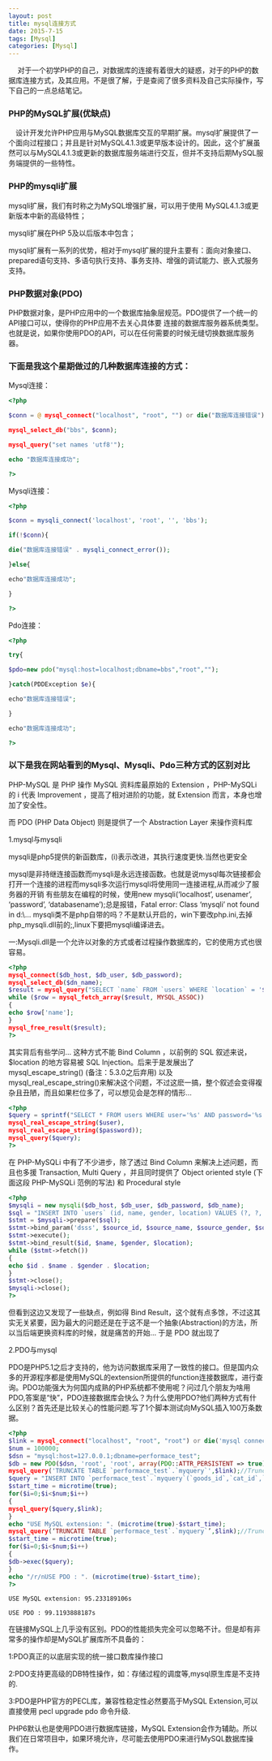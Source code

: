 ```yaml
---
layout: post
title: mysql连接方式
date: 2015-7-15 
tags: [Mysql]
categories: [Mysql]   
---
```


　 对于一个初学PHP的自己，对数据库的连接有着很大的疑惑，对于的PHP的数据库连接方式，及其应用。不是很了解，于是查阅了很多资料及自己实际操作，写下自己的一点总结笔记。

<!--more-->

### PHP的MySQL扩展(优缺点)

 　设计开发允许PHP应用与MySQL数据库交互的早期扩展。mysql扩展提供了一个面向过程接口；并且是针对MySQL4.1.3或更早版本设计的。因此，这个扩展虽然可以与MySQL4.1.3或更新的数据库服务端进行交互，但并不支持后期MySQL服务端提供的一些特性。

### PHP的mysqli扩展

mysqli扩展，我们有时称之为MySQL增强扩展，可以用于使用 MySQL4.1.3或更新版本中新的高级特性；

mysqli扩展在PHP 5及以后版本中包含；

mysqli扩展有一系列的优势，相对于mysql扩展的提升主要有：面向对象接口、 prepared语句支持、多语句执行支持、事务支持、增强的调试能力、嵌入式服务支持。

### PHP数据对象(PDO)

PHP数据对象，是PHP应用中的一个数据库抽象层规范。PDO提供了一个统一的API接口可以，使得你的PHP应用不去关心具体要 连接的数据库服务器系统类型。也就是说，如果你使用PDO的API，可以在任何需要的时候无缝切换数据库服务器。

### 下面是我这个星期做过的几种数据库连接的方式：

Mysql连接：

```php
<?php

$conn = @ mysql_connect("localhost", "root", "") or die("数据库连接错误");

mysql_select_db("bbs", $conn);

mysql_query("set names 'utf8'");

echo "数据库连接成功";

?>
```

Mysqli连接：

```php
<?php

$conn = mysqli_connect('localhost', 'root', '', 'bbs');

if(!$conn){

die("数据库连接错误" . mysqli_connect_error());

}else{

echo"数据库连接成功";

}

?>
```

Pdo连接：

```php
<?php

try{

$pdo=new pdo("mysql:host=localhost;dbname=bbs","root","");

}catch(PDDException $e){

echo"数据库连接错误";

}

echo"数据库连接成功";

?>
```

### 以下是我在网站看到的Mysql、Mysqli、Pdo三种方式的区别对比

PHP-MySQL 是 PHP 操作 MySQL 资料库最原始的 Extension ，PHP-MySQLi 的 i 代表 Improvement ，提高了相对进阶的功能，就 Extension 而言，本身也增加了安全性。

而 PDO (PHP Data Object) 则是提供了一个 Abstraction Layer 来操作资料库

1.mysql与mysqli

mysqli是php5提供的新函数库，(i)表示改进，其执行速度更快.当然也更安全

mysql是非持继连接函数而mysqli是永远连接函数。也就是说mysql每次链接都会打开一个连接的进程而mysqli多次运行mysqli将使用同一连接进程,从而减少了服务器的开销 有些朋友在编程的时候，使用new mysqli(‘localhost’, usenamer’, ‘password’, ‘databasename’);总是报错，Fatal error: Class ‘mysqli’ not found in d:\…
mysqli类不是php自带的吗？不是默认开启的，win下要改php.ini,去掉php_mysqli.dll前的;,linux下要把mysqli编译进去。

一:Mysqli.dll是一个允许以对象的方式或者过程操作数据库的，它的使用方式也很容易。

```php
<?php
mysql_connect($db_host, $db_user, $db_password);
mysql_select_db($dn_name);
$result = mysql_query("SELECT `name` FROM `users` WHERE `location` = '$location'");
while ($row = mysql_fetch_array($result, MYSQL_ASSOC))
{
echo $row['name'];
}
mysql_free_result($result);
?>
```

其实背后有些学问… 这种方式不能 Bind Column ，以前例的 SQL 叙述来说，$location 的地方容易被 SQL Injection。后来于是发展出了 mysql_escape_string() (备注：5.3.0之后弃用) 以及 mysql_real_escape_string()来解决这个问题，不过这麽一搞，整个叙述会变得複杂且丑陋，而且如果栏位多了，可以想见会是怎样的情形…

```php
<?php
$query = sprintf("SELECT * FROM users WHERE user='%s' AND password='%s'",
mysql_real_escape_string($user),
mysql_real_escape_string($password));
mysql_query($query);
?>
```

在 PHP-MySQLi 中有了不少进步，除了透过 Bind Column 来解决上述问题，而且也多援 Transaction, Multi Query ，并且同时提供了 Object oriented style (下面这段 PHP-MySQLi 范例的写法) 和 Procedural style


```php
<?php
$mysqli = new mysqli($db_host, $db_user, $db_password, $db_name);
$sql = "INSERT INTO `users` (id, name, gender, location) VALUES (?, ?, ?, ?)";
$stmt = $mysqli->prepare($sql);
$stmt->bind_param('dsss', $source_id, $source_name, $source_gender, $source_location);
$stmt->execute();
$stmt->bind_result($id, $name, $gender, $location);
while ($stmt->fetch())
{
echo $id . $name . $gender . $location;
}
$stmt->close();
$mysqli->close();
?>
```

但看到这边又发现了一些缺点，例如得 Bind Result，这个就有点多馀，不过这其实无关紧要，因为最大的问题还是在于这不是一个抽象(Abstraction)的方法，所以当后端更换资料库的时候，就是痛苦的开始… 于是 PDO 就出现了


2.PDO与mysql

PDO是PHP5.1之后才支持的，他为访问数据库采用了一致性的接口。但是国内众多的开源程序都是使用MySQL的extension所提供的function连接数据库，进行查询。PDO功能强大为何国内成熟的PHP系统都不使用呢？问过几个朋友为啥用PDO,答案是“快”，PDO连接数据库会快么？为什么使用PDO?他们两种方式有什么区别？首先还是比较关心的性能问题.写了1个脚本测试向MySQL插入100万条数据。

```php
<?php
$link = mysql_connect("localhost", "root", "root") or die('mysql connect error');
$num = 100000;
$dsn = "mysql:host=127.0.0.1;dbname=performace_test";
$db = new PDO($dsn, 'root', 'root', array(PDO::ATTR_PERSISTENT => true));
mysql_query('TRUNCATE TABLE `performace_test`.`myquery`',$link);//Truncate Table
$query = "INSERT INTO `performace_test`.`myquery`(`goods_id`,`cat_id`,`click_count`,`goods_number`,`goods_weight`,`goods_sn`,`goods_name`,`goods_reason`,`brand_name`,`goods_thumb`,`brand_id`,`is_on_sale`,`wap_cod`,`wap_title`,`wap_detail`,`wap_flag`,`wap_onsale`,`shop_price`,`cost_price`,`channel_rate`,`channel_onsale`,`add_time`,`is_main`,`last_update`,`brand_logo`) VALUES ( ’80′,’298′,’65′,’100′,’0.125′,’SMT000080′,’健康′,”,’健康120’,'images/201004 /thumb_img/80_thumb_G_1272071721054.jpg’,’1′,’0′,’0′,NULL,NULL,NULL,’0′,’2980.00′,’0.00′,’1.250000′,’1′,’1271612064′,’0′,’1297624384′,’1293649512083026412.jpg’)";
$start_time = microtime(true);
for($i=0;$i<$num;$i++)
{
mysql_query($query,$link);
}
echo "USE MySQL extension: ". (microtime(true)-$start_time);
mysql_query(‘TRUNCATE TABLE `performace_test`.`myquery`’,$link);//Truncate Table
$start_time = microtime(true);
for($i=0;$i<$num;$i++)
{
$db->exec($query);
}
echo "/r/nUSE PDO : ". (microtime(true)-$start_time);
?>
```


`USE MySQL extension: 95.233189106s`


`USE PDO : 99.1193888187s`



在链接MySQL上几乎没有区别。PDO的性能损失完全可以忽略不计。但是却有非常多的操作却是MySQL扩展库所不具备的：

1:PDO真正的以底层实现的统一接口数库操作接口

2:PDO支持更高级的DB特性操作，如：存储过程的调度等,mysql原生库是不支持的.

3:PDO是PHP官方的PECL库，兼容性稳定性必然要高于MySQL Extension,可以直接使用 pecl upgrade pdo 命令升级.

PHP6默认也是使用PDO进行数据库链接，MySQL Extension会作为辅助。所以我们在日常项目中，如果环境允许，尽可能去使用PDO来进行MySQL数据库操作。